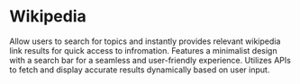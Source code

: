 # Wikipedia
Allow users to search for topics and instantly provides relevant wikipedia link results for quick access to infromation. Features a minimalist design with a search bar for a seamless and user-friendly experience. Utilizes APIs to fetch and display accurate results dynamically based on user input.
